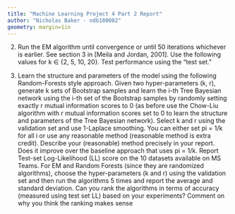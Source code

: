 ```yaml
---
title: "Machine Learning Project 4 Part 2 Report"
author: "Nicholas Baker - ndb180002"
geometry: margin=1in
---
```


2. Run the EM algorithm until convergence or until 50 iterations whichever is earlier.
See section 3 in [Meila and Jordan, 2001]. Use the following values for k ∈ {2, 5, 10, 20}. 
Test performance using the “test set.”

3. Learn the structure and parameters of the model using the following Random-Forests style approach.
Given two hyper-parameters (k, r), generate k sets of Bootstrap samples and
learn the i-th Tree Bayesian network using the i-th set of the Bootstrap samples
by randomly setting exactly r mutual information scores to 0 (as before use
the Chow-Liu algorithm with r mutual information scores set to 0 to learn the
structure and parameters of the Tree Bayesian network). Select k and r using
the validation set and use 1-Laplace smoothing. You can either set pi = 1/k
for all i or use any reasonable method (reasonable method is extra credit).
Describe your (reasonable) method precisely in your report. Does it improve
over the baseline approach that uses pi = 1/k.
Report Test-set Log-Likelihood (LL) score on the 10 datasets available on MS
Teams. For EM and Random Forests (since they are randomized algorithms), choose
the hyper-parameters (k and r) using the validation set and then run the algorithms
5 times and report the average and standard deviation. Can you rank the algorithms
in terms of accuracy (measured using test set LL) based on your experiments? Comment on why you think the ranking makes sense
